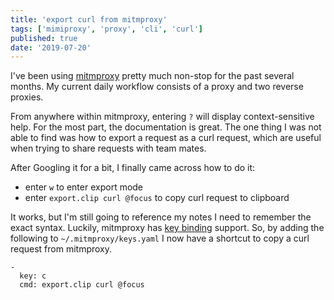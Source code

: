 ```yaml
---
title: 'export curl from mitmproxy'
tags: ['mimiproxy', 'proxy', 'cli', 'curl']
published: true
date: '2019-07-20'
---
```


I've been using [mitmproxy](https://mitmproxy.org/) pretty much non-stop for the
past several months. My current daily workflow consists of a proxy and two reverse 
proxies.

From anywhere within mitmproxy, entering `?` will display context-sensitive help. For
the most part, the documentation is great. The one thing I was not able to find
was how to export a request as a curl request, which are useful when trying to share
requests with team mates.

After Googling it for a bit, I finally came across how to do it:
- enter `w` to enter export mode
- enter `export.clip curl @focus` to copy curl request to clipboard

It works, but I'm still going to reference my notes I need to remember the 
exact syntax. Luckily, mitmproxy has [key binding](https://docs.mitmproxy.org/stable/tools-mitmproxy/)
support. So, by adding the following to `~/.mitmproxy/keys.yaml` 
I now have a shortcut to copy a curl request from mitmproxy.


```
-
  key: c
  cmd: export.clip curl @focus
```